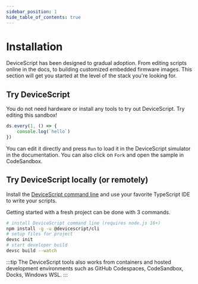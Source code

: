 ```yaml
---
sidebar_position: 1
hide_table_of_contents: true
---
```

# Installation

DeviceScript has been designed to gradual adoption. From editing scripts online in the docs, to building customized embedded firmware images.
This section will get you started at the level of the stack you're looking for.

## Try DeviceScript

You do not need hardware or install any tools to try out DeviceScript. Try editing this sandbox!

```ts
ds.every(1, () => {
    console.log(`hello`)
})
```

You can edit it directly and press `Run` to load it in the DeviceScript simulator in the documentation.
You can also click on `Fork` and open the sample in CodeSandbox.

## Try DeviceScript locally (or remotely)

Install the [DeviceScript command line](/developer/cli) and use your favorite TypeScript IDE to write your scripts.

Getting started with a fresh project can be done with 3 commands.

```bash
# install DeviceScript command line (requires node.js 16+)
npm install -g -u @devicescript/cli
# setup files for project
devsc init
# start developer build
devsc build --watch
```

:::tip
The DeviceScript tools also works from containers and hosted development environments such
as GitHub Codespaces, CodeSandbox, Docks, Windows WSL.
:::
